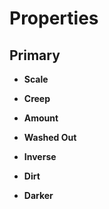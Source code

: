 

# Properties


## Primary

- **Scale**  
  
- **Creep**  
  
- **Amount**  
  
- **Washed Out**  
  
- **Inverse**  
  
- **Dirt**  
  
- **Darker**  
  




